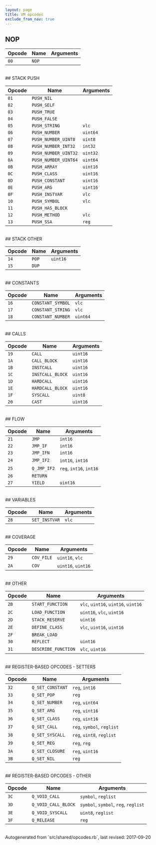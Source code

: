 ```yaml
---
layout: page
title: VM opcodes
exclude_from_nav: true
---
```


## NOP

|Opcode |Name    |Arguments|
|-------|--------|---------|
|`00`|`NOP`||

<br>
## STACK PUSH

|Opcode |Name    |Arguments|
|-------|--------|---------|
|`01`|`PUSH_NIL`||
|`02`|`PUSH_SELF`||
|`03`|`PUSH_TRUE`||
|`04`|`PUSH_FALSE`||
|`05`|`PUSH_STRING`|`vlc`|
|`06`|`PUSH_NUMBER`|`uint64`|
|`07`|`PUSH_NUMBER_UINT8`|`uint8`|
|`08`|`PUSH_NUMBER_INT32`|`int32`|
|`09`|`PUSH_NUMBER_UINT32`|`uint32`|
|`0A`|`PUSH_NUMBER_UINT64`|`uint64`|
|`0B`|`PUSH_ARRAY`|`uint16`|
|`0C`|`PUSH_CLASS`|`uint16`|
|`0D`|`PUSH_CONSTANT`|`uint16`|
|`0E`|`PUSH_ARG`|`uint16`|
|`0F`|`PUSH_INSTVAR`|`vlc`|
|`10`|`PUSH_SYMBOL`|`vlc`|
|`11`|`PUSH_HAS_BLOCK`||
|`12`|`PUSH_METHOD`|`vlc`|
|`13`|`PUSH_SSA`|`reg`|

<br>
## STACK OTHER

|Opcode |Name    |Arguments|
|-------|--------|---------|
|`14`|`POP`|`uint16`|
|`15`|`DUP`||

<br>
## CONSTANTS

|Opcode |Name    |Arguments|
|-------|--------|---------|
|`16`|`CONSTANT_SYMBOL`|`vlc`|
|`17`|`CONSTANT_STRING`|`vlc`|
|`18`|`CONSTANT_NUMBER`|`uint64`|

<br>
## CALLS

|Opcode |Name    |Arguments|
|-------|--------|---------|
|`19`|`CALL`|`uint16`|
|`1A`|`CALL_BLOCK`|`uint16`|
|`1B`|`INSTCALL`|`uint16`|
|`1C`|`INSTCALL_BLOCK`|`uint16`|
|`1D`|`HARDCALL`|`uint16`|
|`1E`|`HARDCALL_BLOCK`|`uint16`|
|`1F`|`SYSCALL`|`uint8`|
|`20`|`CAST`|`uint16`|

<br>
## FLOW

|Opcode |Name    |Arguments|
|-------|--------|---------|
|`21`|`JMP`|`int16`|
|`22`|`JMP_IF`|`int16`|
|`23`|`JMP_IFN`|`int16`|
|`24`|`JMP_IF2`|`int16`, `int16`|
|`25`|`Q_JMP_IF2`|`reg`, `int16`, `int16`|
|`26`|`RETURN`||
|`27`|`YIELD`|`uint16`|

<br>
## VARIABLES

|Opcode |Name    |Arguments|
|-------|--------|---------|
|`28`|`SET_INSTVAR`|`vlc`|

<br>
## COVERAGE

|Opcode |Name    |Arguments|
|-------|--------|---------|
|`29`|`COV_FILE`|`uint16`, `vlc`|
|`2A`|`COV`|`uint16`, `uint16`|

<br>
## OTHER

|Opcode |Name    |Arguments|
|-------|--------|---------|
|`2B`|`START_FUNCTION`|`vlc`, `uint16`, `uint16`, `uint16`|
|`2C`|`LOAD_FUNCTION`|`uint16`, `vlc`, `uint16`|
|`2D`|`STACK_RESERVE`|`uint16`|
|`2E`|`DEFINE_CLASS`|`vlc`, `uint16`, `uint16`|
|`2F`|`BREAK_LOAD`||
|`30`|`REFLECT`|`uint16`|
|`31`|`DESCRIBE_FUNCTION`|`vlc`, `uint16`|

<br>
## REGISTER-BASED OPCODES - SETTERS

|Opcode |Name    |Arguments|
|-------|--------|---------|
|`32`|`Q_SET_CONSTANT`|`reg`, `int16`|
|`33`|`Q_SET_POP`|`reg`|
|`34`|`Q_SET_NUMBER`|`reg`, `uint64`|
|`35`|`Q_SET_ARG`|`reg`, `uint16`|
|`36`|`Q_SET_CLASS`|`reg`, `uint16`|
|`37`|`Q_SET_CALL`|`reg`, `symbol`, `reglist`|
|`38`|`Q_SET_SYSCALL`|`reg`, `uint8`, `reglist`|
|`39`|`Q_SET_REG`|`reg`, `reg`|
|`3A`|`Q_SET_CLOSURE`|`reg`, `uint16`|
|`3B`|`Q_SET_NIL`|`reg`|

<br>
## REGISTER-BASED OPCODES - OTHER

|Opcode |Name    |Arguments|
|-------|--------|---------|
|`3C`|`Q_VOID_CALL`|`symbol`, `reglist`|
|`3D`|`Q_VOID_CALL_BLOCK`|`symbol`, `symbol`, `reg`, `reglist`|
|`3E`|`Q_VOID_SYSCALL`|`uint8`, `reglist`|
|`3F`|`Q_RELEASE`|`reg`|

<br>
Autogenerated from `src/shared/opcodes.rb`, last revised: 2017-09-20
